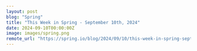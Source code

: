 ```yaml
---
layout: post
blog: "Spring"
title: "This Week in Spring - September 10th, 2024"
date: 2024-09-10T00:00:00Z
image: images/spring.png
remote_url: "https://spring.io/blog/2024/09/10/this-week-in-spring-september-10th-2024"
---
```

